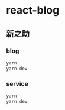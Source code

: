 # react-blog

## 新之助

### blog
``` bash 
yarn 
yarn dev
```

### service
``` bash 
yarn 
yarn dev
```